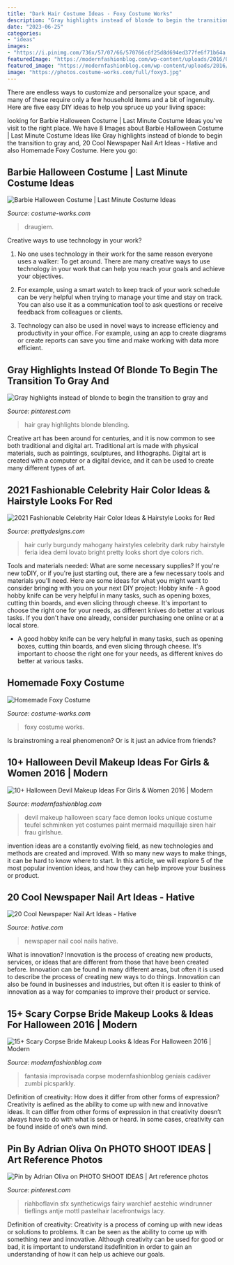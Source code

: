 ```yaml
---
title: "Dark Hair Costume Ideas - Foxy Costume Works"
description: "Gray highlights instead of blonde to begin the transition to gray and"
date: "2023-06-25"
categories:
- "ideas"
images:
- "https://i.pinimg.com/736x/57/07/66/570766c6f25d8d694ed377fe6f71b64a.jpg"
featuredImage: "https://modernfashionblog.com/wp-content/uploads/2016/09/15-Scary-Corpse-Bride-Makeup-Looks-Ideas-For-Halloween-2016-11.jpg"
featured_image: "https://modernfashionblog.com/wp-content/uploads/2016/09/15-Scary-Corpse-Bride-Makeup-Looks-Ideas-For-Halloween-2016-11.jpg"
image: "https://photos.costume-works.com/full/foxy3.jpg"
---
```



There are endless ways to customize and personalize your space, and many of these require only a few household items and a bit of ingenuity. Here are five easy DIY ideas to help you spruce up your living space: 

	

		
looking for Barbie Halloween Costume | Last Minute Costume Ideas you've visit to the right place. We have 8 Images about Barbie Halloween Costume | Last Minute Costume Ideas like Gray highlights instead of blonde to begin the transition to gray and, 20 Cool Newspaper Nail Art Ideas - Hative and also Homemade Foxy Costume. Here you go:
		
    
## Barbie Halloween Costume | Last Minute Costume Ideas

<img loading=lazy src="https://photos.costume-works.com/full/barbie1.jpg" onerror="this.onerror=null;this.src='https://tse3.mm.bing.net/th?id=OIP.Ynby2qE4SxfSrPY34WOJtAHaNX&amp;pid=15.1';" alt="Barbie Halloween Costume | Last Minute Costume Ideas">

_Source: costume-works.com_

>draugiem. 

	

Creative ways to use technology in your work?
1. No one uses technology in their work for the same reason everyone uses a walker: To get around. There are many creative ways to use technology in your work that can help you reach your goals and achieve your objectives.
2. For example, using a smart watch to keep track of your work schedule can be very helpful when trying to manage your time and stay on track. You can also use it as a communication tool to ask questions or receive feedback from colleagues or clients.

3. Technology can also be used in novel ways to increase efficiency and productivity in your office. For example, using an app to create diagrams or create reports can save you time and make working with data more efficient.


    
## Gray Highlights Instead Of Blonde To Begin The Transition To Gray And

<img loading=lazy src="https://i.pinimg.com/736x/6e/96/98/6e969879716349a48d68531ea8ba0bc6--granite-v-hair.jpg" onerror="this.onerror=null;this.src='https://tse3.mm.bing.net/th?id=OIP.viwY4Aez6wundmVKUMcx3gHaJ3&amp;pid=15.1';" alt="Gray highlights instead of blonde to begin the transition to gray and">

_Source: pinterest.com_

>hair gray highlights blonde blending. 

	

Creative art has been around for centuries, and it is now common to see both traditional and digital art. Traditional art is made with physical materials, such as paintings, sculptures, and lithographs. Digital art is created with a computer or a digital device, and it can be used to create many different types of art.

    
## 2021 Fashionable Celebrity Hair Color Ideas &amp; Hairstyle Looks For Red

<img loading=lazy src="https://www.prettydesigns.com/wp-content/uploads/2014/11/Feria-Red-Curly-Hair.jpg" onerror="this.onerror=null;this.src='https://tse4.mm.bing.net/th?id=OIP.bZHkgfd8yHlZEO3DKjcDqgHaKX&amp;pid=15.1';" alt="2021 Fashionable Celebrity Hair Color Ideas &amp; Hairstyle Looks for Red">

_Source: prettydesigns.com_

>hair curly burgundy mahogany hairstyles celebrity dark ruby hairstyle feria idea demi lovato bright pretty looks short dye colors rich. 

	

Tools and materials needed: What are some necessary supplies?
If you're new toDIY, or if you're just starting out, there are a few necessary tools and materials you'll need. Here are some ideas for what you might want to consider bringing with you on your next DIY project:
Hobby knife - A good hobby knife can be very helpful in many tasks, such as opening boxes, cutting thin boards, and even slicing through cheese. It's important to choose the right one for your needs, as different knives do better at various tasks. If you don't have one already, consider purchasing one online or at a local store.

- A good hobby knife can be very helpful in many tasks, such as opening boxes, cutting thin boards, and even slicing through cheese. It's important to choose the right one for your needs, as different knives do better at various tasks.

    
## Homemade Foxy Costume

<img loading=lazy src="https://photos.costume-works.com/full/foxy3.jpg" onerror="this.onerror=null;this.src='https://tse1.mm.bing.net/th?id=OIP.9o3_x2atLPZ7ubS_ugmoFAHaJ3&amp;pid=15.1';" alt="Homemade Foxy Costume">

_Source: costume-works.com_

>foxy costume works. 

	

Is brainstroming a real phenomenon? Or is it just an advice from friends?

    
## 10+ Halloween Devil Makeup Ideas For Girls &amp; Women 2016 | Modern

<img loading=lazy src="http://modernfashionblog.com/wp-content/uploads/2016/09/10-Halloween-Devil-Makeup-Ideas-For-Girls-Women-2016-6.jpg" onerror="this.onerror=null;this.src='https://tse2.mm.bing.net/th?id=OIP.NXXXJ0CRyc2BxjAE6hRMkgHaLH&amp;pid=15.1';" alt="10+ Halloween Devil Makeup Ideas For Girls &amp; Women 2016 | Modern">

_Source: modernfashionblog.com_

>devil makeup halloween scary face demon looks unique costume teufel schminken yet costumes paint mermaid maquillaje siren hair frau girlshue. 

	

invention ideas are a constantly evolving field, as new technologies and methods are created and improved. With so many new ways to make things, it can be hard to know where to start. In this article, we will explore 5 of the most popular invention ideas, and how they can help improve your business or product.

    
## 20 Cool Newspaper Nail Art Ideas - Hative

<img loading=lazy src="https://hative.com/wp-content/uploads/2014/10/newspaper-nail-art-ideas/17-newspaper-nails.jpg" onerror="this.onerror=null;this.src='https://tse3.mm.bing.net/th?id=OIP.dGnGiYYUYRqqV_9VL2YSxAHaHa&amp;pid=15.1';" alt="20 Cool Newspaper Nail Art Ideas - Hative">

_Source: hative.com_

>newspaper nail cool nails hative. 

	

What is innovation?
Innovation is the process of creating new products, services, or ideas that are different from those that have been created before. Innovation can be found in many different areas, but often it is used to describe the process of creating new ways to do things. Innovation can also be found in businesses and industries, but often it is easier to think of innovation as a way for companies to improve their product or service.

    
## 15+ Scary Corpse Bride Makeup Looks &amp; Ideas For Halloween 2016 | Modern

<img loading=lazy src="https://modernfashionblog.com/wp-content/uploads/2016/09/15-Scary-Corpse-Bride-Makeup-Looks-Ideas-For-Halloween-2016-11.jpg" onerror="this.onerror=null;this.src='https://tse1.mm.bing.net/th?id=OIP.YFJqRYWzGzldt2DkCkBWgQAAAA&amp;pid=15.1';" alt="15+ Scary Corpse Bride Makeup Looks &amp; Ideas For Halloween 2016 | Modern">

_Source: modernfashionblog.com_

>fantasia improvisada corpse modernfashionblog geniais cadáver zumbi picsparkly. 

	

Definition of creativity: How does it differ from other forms of expression?
Creativity is aefined as the ability to come up with new and innovative ideas. It can differ from other forms of expression in that creativity doesn’t always have to do with what is seen or heard. In some cases, creativity can be found inside of one’s own mind.

    
## Pin By Adrian Oliva On PHOTO SHOOT IDEAS | Art Reference Photos

<img loading=lazy src="https://i.pinimg.com/736x/57/07/66/570766c6f25d8d694ed377fe6f71b64a.jpg" onerror="this.onerror=null;this.src='https://tse4.mm.bing.net/th?id=OIP.o9bVl0KN5NR388r97bUtcQHaKX&amp;pid=15.1';" alt="Pin by Adrian Oliva on PHOTO SHOOT IDEAS | Art reference photos">

_Source: pinterest.com_

>riahboflavin sfx syntheticwigs fairy warchief aestehic windrunner tieflings antje mottl pastelhair lacefrontwigs lacy. 

	

Definition of creativity:
Creativity is a process of coming up with new ideas or solutions to problems. It can be seen as the ability to come up with something new and innovative. Although creativity can be used for good or bad, it is important to understand itsdefinition in order to gain an understanding of how it can help us achieve our goals.

